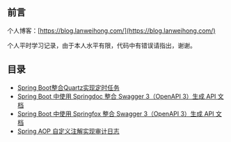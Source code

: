 ## 前言

个人博客：[https://blog.lanweihong.com/](https://blog.lanweihong.com/)

个人平时学习记录，由于本人水平有限，代码中有错误请指出，谢谢。

## 目录

 - [Spring Boot整合Quartz实现定时任务](https://github.com/lanweihong/java-study/tree/main/spring-boot-quartz)
 - [Spring Boot 中使用 Springdoc 整合 Swagger 3（OpenAPI 3）生成 API 文档](https://github.com/lanweihong/java-study/tree/main/spring-boot-springdoc-swagger3)
 - [Spring Boot 中使用 Springfox 整合 Swagger 3（OpenAPI 3）生成 API 文档](https://github.com/lanweihong/java-study/tree/main/spring-boot-springfox-swagger3)
 - [Spring AOP 自定义注解实现审计日志](https://github.com/lanweihong/java-study/tree/main/spring-boot-aop-audit)
